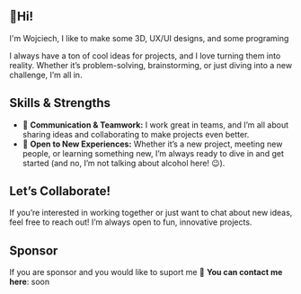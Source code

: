 ## 👋Hi!
I'm Wojciech, I like to make some 3D, UX/UI designs, and some programing

<!--If I had to describe myself, I’d say I’m **creative**, **funny**, and **patient**. My brain? Well, it’s like a huge maze where every wall is a different idea waiting to be explored! 🧩💡-->

I always have a ton of cool ideas for projects, and I love turning them into reality. Whether it’s problem-solving, brainstorming, or just diving into a new challenge, I’m all in.

## Skills & Strengths
- 💬 **Communication & Teamwork:** I work great in teams, and I’m all about sharing ideas and collaborating to make projects even better.
- 🌱 **Open to New Experiences:** Whether it’s a new project, meeting new people, or learning something new, I’m always ready to dive in and get started (and no, I’m not talking about alcohol here! 😉).

## Let’s Collaborate!
If you’re interested in working together or just want to chat about new ideas, feel free to reach out! I’m always open to fun, innovative projects.
## Sponsor 
If you are sponsor and you would like to suport me 📧 **You can contact me here**: soon

<!--📧 You can contact me here: [Your Email]
💼 Or find me on [LinkedIn/GitHub/Twitter/Other Platform]-->
